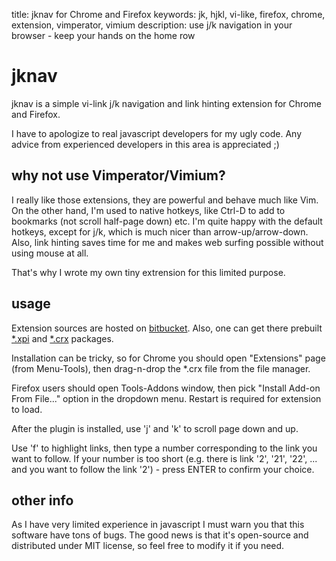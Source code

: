 title: jknav for Chrome and Firefox
keywords: jk, hjkl, vi-like, firefox, chrome, extension, vimperator, vimium
description: use j/k navigation in your browser - keep your hands on the home row

jknav
=====

jknav is a simple vi-link j/k navigation and link hinting extension for Chrome
and Firefox.

I have to apologize to real javascript developers for my ugly code. 
Any advice from experienced developers in this area is appreciated ;)

why not use Vimperator/Vimium?
------------------------------

I really like those extensions, they are powerful and behave much like Vim.  On
the other hand, I'm used to native hotkeys, like Ctrl-D to add to bookmarks
(not scroll half-page down) etc. I'm quite happy with the default hotkeys,
except for j/k, which is much nicer than arrow-up/arrow-down. Also, link
hinting saves time for me and makes web surfing possible without using mouse at
all.

That's why I wrote my own tiny extrension for this limited purpose.

usage
-----

Extension sources are hosted on [bitbucket](https://bitbucket.org/zserge/jknav).
Also, one can get there prebuilt
[*.xpi](https://bitbucket.org/zserge/jknav/downloads/jknav.xpi) and
[*.crx](https://bitbucket.org/zserge/jknav/downloads/jknav.crx) packages.

Installation can be tricky, so for Chrome you should open "Extensions" page
(from Menu-Tools), then drag-n-drop the *.crx file from the file manager.

Firefox users should open Tools-Addons window, then pick "Install Add-on From
File..." option in the dropdown menu. Restart is required for extension to
load.

After the plugin is installed, use 'j' and 'k' to scroll page down and up.

Use 'f' to highlight links, then type a number corresponding to the link you
want to follow. If your number is too short (e.g. there is link '2', '21', '22', ...
and you want to follow the link '2') - press ENTER to confirm your choice.

other info
----------

As I have very limited experience in javascript I must warn you that this software
have tons of bugs. The good news is that it's open-source and distributed under
MIT license, so feel free to modify it if you need.
